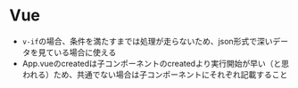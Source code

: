 # Vue
- `v-if`の場合、条件を満たすまでは処理が走らないため、json形式で深いデータを見ている場合に使える
- App.vueのcreatedは子コンポーネントのcreatedより実行開始が早い（と思われる）ため、共通でない場合は子コンポーネントにそれぞれ記載すること
